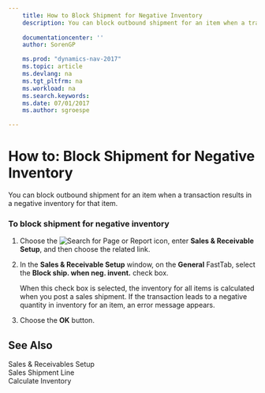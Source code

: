 ```yaml
---
    title: How to Block Shipment for Negative Inventory 
    description: You can block outbound shipment for an item when a transaction results in a negative inventory for that item.
    
    documentationcenter: ''
    author: SorenGP

    ms.prod: "dynamics-nav-2017"
    ms.topic: article
    ms.devlang: na
    ms.tgt_pltfrm: na
    ms.workload: na
    ms.search.keywords:
    ms.date: 07/01/2017
    ms.author: sgroespe

---
```

# How to: Block Shipment for Negative Inventory
You can block outbound shipment for an item when a transaction results in a negative inventory for that item.  
  
### To block shipment for negative inventory  
  
1.  Choose the ![Search for Page or Report](media/ui-search/search_small.png "Search for Page or Report icon") icon, enter **Sales & Receivable Setup**, and then choose the related link.  
  
2.  In the **Sales & Receivable Setup** window, on the **General** FastTab, select the **Block ship. when neg. invent.** check box.  
  
     When this check box is selected, the inventory for all items is calculated when you post a sales shipment. If the transaction leads to a negative quantity in inventory for an item, an error message appears.  
  
3.  Choose the **OK** button.  
  
## See Also  
 Sales & Receivables Setup   
 Sales Shipment Line   
 Calculate Inventory